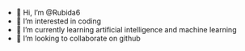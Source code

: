 - 👋 Hi, I’m @Rubida6
- 👀 I’m interested in coding
- 🌱 I’m currently learning artificial intelligence and machine learning
- 💞️ I’m looking to collaborate on github 

<!---
Rubida6/Rubida6 is a ✨ special ✨ repository because its `README.md` (this file) appears on your GitHub profile.
You can click the Preview link to take a look at your changes.
--->
